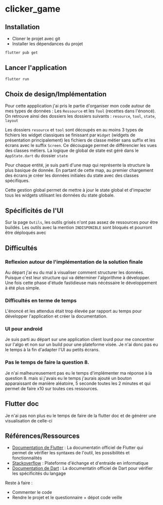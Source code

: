 # clicker_game

## Installation

- Cloner le projet avec git
- Installer les dépendances du projet

```bash
flutter pub get
```

## Lancer l'application

```bash
flutter run
```

## Choix de design/Implémentation

Pour cette appplication j'ai pris le partie d'organiser mon code autour de mes types de données : Les `Ressource` et les `Tool` (recettes dans l'énoncé). On retrouve ainsi des dossiers les dossiers suivants : `resource`, `tool`, `state`, `layout`

Les dossiers `resource` et `tool` sont découpés en au moins 3 types de fichiers les widget classiques se finissant par `Widget` (widgets de présentation principalement) les fichiers de classe métier sans suffix et les écrans avec le suffix `Screen`. Ce découpage permet de différencier les vues des classes métiers. La logique de global de state est géré dans le `AppState.dart` du dossier `state`

Pour chaque entité, je suis parti d'une map qui représente la structure la plus basique de donnée. En partant de cette map, au premier chargement des écrans je créer les données initiales du state avec des classes spécifiques.

Cette gestion global permet de mettre à jour le state global et d'impacter tous les widgets utilisant les données du state globale.

## Spécificités de l'UI

Sur la page `Outils`, les outils grisés n'ont pas assez de ressources pour être buildés. 
Les outils avec la mention `INDISPONIBLE` sont bloqués et pourront être déploqués avec 

## Difficultés 

### Reflexion autour de l'implémentation de la solution finale

Au départ j'ai eu du mal à visualiser comment structurer les données. Puisque c'est leur structure qui va déterminer l'algorithme à développer. Une fois cette phase d'étude fastidieuse mais nécéssaire le développement à été plus simple.  

### Difficultés en terme de temps

L'énoncé et les attendus était trop élevée par rapport au temps pour développer l'application et créer la documentation.

### UI pour android

Je suis parti au départ sur une application client lourd pour me concentrer sur l'algo et non sur un build pour une plateforme visée. Je n'ai donc pas eu le temps à la fin d'adapter l'UI au petits écrans.

### Pas le temps de faire la question 8.

Je n'ai malheureusement pas eu le temps d'implémenter ma réponse à la question 8. mais si j'avais eu le temps j'aurais ajouté un bouton apparaissant de manière aléatoire, 5 seconde toutes les 2 minutes et qui permet de faire x10 sur toutes ces ressources.

## Flutter doc

Je n'ai pas non plus eu le temps de faire de la flutter doc et de générer une visualisation de celle-ci

## Références/Ressources

- [Documentation de Flutter](https://docs.flutter.dev/) : La documentatin officiel de Flutter qui permet de vérifier les syntaxes de l'outil, les possibilités et fonctionnalités
- [Stackoverflow](https://stackoverflow.com/) : Plateforme d'échange et d'entraide en informatique
- [Documentation de Dart](https://dart.dev/guides) : La documentatin officiel de Dart pour vérifier les spécificités du langage


Reste à faire : 

- Commenter le code
- Rendre le projet et le questionnaire + dépot code veille

